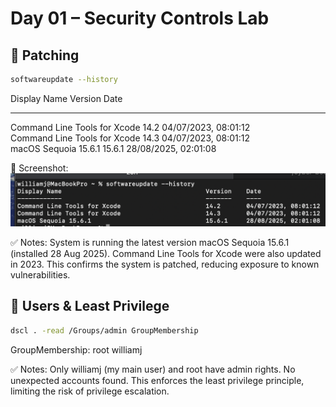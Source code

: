 # Day 01 – Security Controls Lab


## 🔹 Patching
```bash
softwareupdate --history

```
Display Name                                       Version    Date                  
------------                                       -------    ----                  
Command Line Tools for Xcode                       14.2       04/07/2023, 08:01:12  
Command Line Tools for Xcode                       14.3       04/07/2023, 08:01:12  
macOS Sequoia 15.6.1                               15.6.1     28/08/2025, 02:01:08  


📸 Screenshot: ![Update History](../screenshots/day1/update-history.png)


✅ Notes:
System is running the latest version macOS Sequoia 15.6.1 (installed 28 Aug 2025).
Command Line Tools for Xcode were also updated in 2023.
This confirms the system is patched, reducing exposure to known vulnerabilities.


## 🔹 Users & Least Privilege
```bash
dscl . -read /Groups/admin GroupMembership

```
GroupMembership: root williamj

✅ Notes:
Only williamj (my main user) and root have admin rights.
No unexpected accounts found.
This enforces the least privilege principle, limiting the risk of privilege escalation.